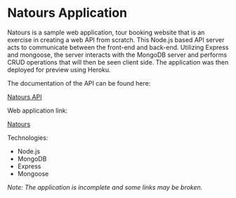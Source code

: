 # Natours Application

Natours is a sample web application, tour booking website that is an exercise in creating a web API from scratch. This Node.js based API server acts to communicate between the front-end and back-end. Utilizing Express and mongoose, the server interacts with the MongoDB server and performs CRUD operations that will then be seen client side. The application was then deployed for preview using Heroku.

The documentation of the API can be found here: 

[Natours API](https://documenter.getpostman.com/view/2534607/T1DiGg6q)

Web application link: 

[Natours](https://natours-mp90.herokuapp.com/)

Technologies:
  * Node.js
  * MongoDB
  * Express
  * Mongoose

_Note: The application is incomplete and some links may be broken._
